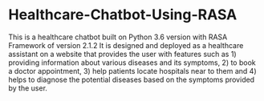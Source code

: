# Healthcare-Chatbot-Using-RASA
This is a healthcare chatbot built on Python 3.6 version with RASA Framework of version 2.1.2
It is designed and deployed as a healthcare assistant on a website that provides the user with features such as 1) providing information about various diseases and its symptoms, 2) to book a doctor appointment, 3) help patients locate hospitals near to them and 4) helps to diagnose the potential diseases based on the symptoms provided by the user. 

